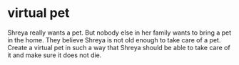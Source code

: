 # virtual pet

Shreya really wants a pet. But nobody else in her family wants to bring a pet in the home. They believe Shreya is not old enough to take care of a pet. Create a virtual pet in such a way that Shreya should be able to take care of it and make sure it does not die.